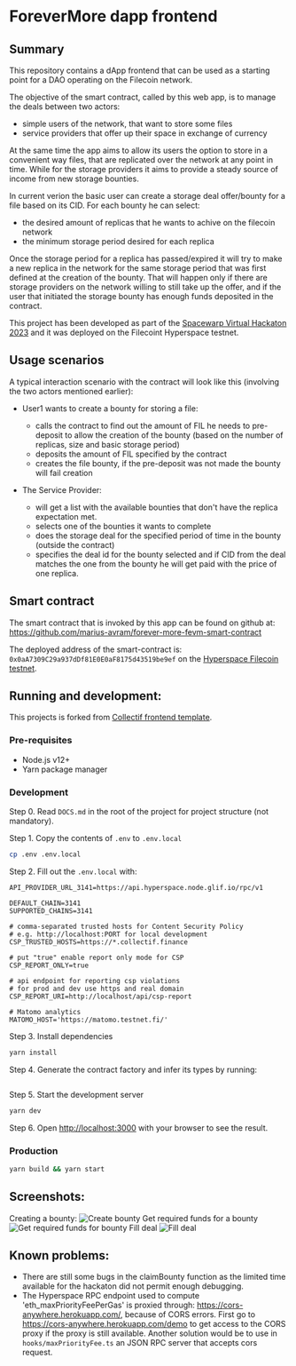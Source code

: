 # ForeverMore dapp frontend

## Summary

This repository contains a dApp frontend that can be used as a starting point for a DAO operating on the Filecoin network.

The objective of the smart contract, called by this web app, is to manage the deals between two actors:
- simple users of the network, that want to store some files
- service providers that offer up their space in exchange of currency

At the same time the app aims to allow its users the option to store in a convenient way files, that are replicated over the network at any point in time. While for the storage providers it aims to provide a steady source of income from new storage bounties.

In current verion the basic user can create a storage deal offer/bounty for a file based on its CID. For each bounty he can
select:
- the desired amount of replicas that he wants to achive on the filecoin network
- the minimum storage period desired for each replica

Once the storage period for a replica has passed/expired it will try to make a new replica in the network for the same storage period that was first defined at the creation of the bounty. That will happen only if there are storage providers on the network willing to still take up the offer, and if the user that initiated the storage bounty has enough funds deposited in the contract.

This project has been developed as part of the [Spacewarp Virtual Hackaton 2023](https://ethglobal.com/events/spacewarp) and it was deployed on the Filecoint Hyperspace testnet.

## Usage scenarios

A typical interaction scenario with the contract will look like this (involving the two actors mentioned earlier):

- User1 wants to create a bounty for storing a file:
  - calls the contract to find out the amount of FIL he needs to pre-deposit to allow the creation of the bounty (based on the number of replicas, size and basic storage period)
  - deposits the amount of FIL specified by the contract
  - creates the file bounty, if the pre-deposit was not made the bounty will fail creation

- The Service Provider:
  - will get a list with the available bounties that don't have the replica expectation met.
  - selects one of the bounties it wants to complete
  - does the storage deal for the specified period of time in the bounty (outside the contract)
  - specifies the deal id for the bounty selected and if CID from the deal matches the one from the bounty he will get paid with the price of one replica.

## Smart contract

The smart contract that is invoked by this app can be found on github at:
https://github.com/marius-avram/forever-more-fevm-smart-contract

The deployed address of the smart-contract is:
`0x0aA7309C29a937dDf81E0E0aF8175d43519be9ef` on the [Hyperspace Filecoin testnet](https://hyperspace.filfox.info/en/address/0x0aA7309C29a937dDf81E0E0aF8175d43519be9ef).

## Running and development:

This projects is forked from [Collectif frontend template](https://github.com/collective-dao/collectif-fevm-frontend-template).

### Pre-requisites

- Node.js v12+
- Yarn package manager

### Development

Step 0. Read `DOCS.md` in the root of the project for project structure (not mandatory).

Step 1. Copy the contents of `.env` to `.env.local`

```bash
cp .env .env.local
```

Step 2. Fill out the `.env.local` with:

```
API_PROVIDER_URL_3141=https://api.hyperspace.node.glif.io/rpc/v1

DEFAULT_CHAIN=3141
SUPPORTED_CHAINS=3141

# comma-separated trusted hosts for Content Security Policy
# e.g. http://localhost:PORT for local development
CSP_TRUSTED_HOSTS=https://*.collectif.finance

# put "true" enable report only mode for CSP
CSP_REPORT_ONLY=true

# api endpoint for reporting csp violations
# for prod and dev use https and real domain
CSP_REPORT_URI=http://localhost/api/csp-report

# Matomo analytics
MATOMO_HOST='https://matomo.testnet.fi/'
```

Step 3. Install dependencies

```bash
yarn install
```

Step 4. Generate the contract factory and infer its types by running:
```yarn typechain
```

Step 5. Start the development server

```bash
yarn dev
```

Step 6. Open [http://localhost:3000](http://localhost:3000) with your browser to see the result.

### Production

```bash
yarn build && yarn start
```

## Screenshots:
Creating a bounty:
![Create bounty](imgs/create_bounty.png)
Get required funds for a bounty
![Get required funds for bounty](imgs/create_bounty_required_funds.png)
Fill deal
![Fill deal](imgs/fill_deal.png)


## Known problems:

- There are still some bugs in the claimBounty function as the limited time available for the hackaton did not permit enough debugging.
- The Hyperspace RPC endpoint used to compute 'eth_maxPriorityFeePerGas' is proxied through: https://cors-anywhere.herokuapp.com/, because of CORS errors.
First go to https://cors-anywhere.herokuapp.com/demo to get access to the CORS proxy if the proxy is still available. Another solution would be to use in `hooks/maxPriorityFee.ts` an JSON RPC server that accepts cors request.